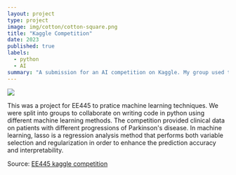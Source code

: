 ```yaml
---
layout: project
type: project
image: img/cotton/cotton-square.png
title: "Kaggle Competition"
date: 2023
published: true
labels:
  - python
  - AI
summary: "A submission for an AI competition on Kaggle. My group used the lasso technique to find people who are most likely to have Parkinson's disease given clinical data."
---
```


<img class="img-fluid" src="..img/Screenshot 2023-08-31 101823.png">

This was a project for EE445 to pratice machine learning techniques. We were split into groups to collaborate on writing code in python using different machine learning methods. The competition provided clinical data on patients with different progressions of Parkinson's disease. In machine learning, lasso is a regression analysis method that performs both variable selection and regularization in order to enhance the prediction accuracy and interpretability. 


Source: <a href="https://github.com/cody1444/EE445-Kaggle-Competiton/tree/main"><i class="large github icon "></i>EE445 kaggle competition</a>
